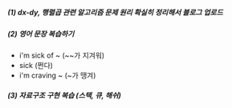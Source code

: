 


##### (1) dx-dy, 행렬곱 관련 알고리즘 문제 원리 확실히 정리해서 블로그 업로드
##### (2) 영어 문장 복습하기
   - i'm sick of ~ (~~가 지겨워) <br>
   - sick (쩐다) <br>
   - i'm craving ~ (~가 땡겨) <br>
##### (3) 자료구조 구현 복습 (스택, 큐, 해쉬)
